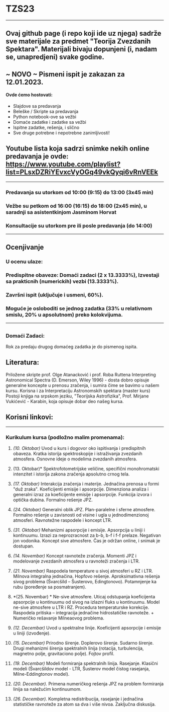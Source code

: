 # TZS23

-------------------------------------------------------------------
## Ovaj github page (i repo koji ide uz njega) sadrže sve materijale za predmet "Teorija Zvezdanih Spektara". Materijali bivaju dopunjeni (i, nadam se, unapredjeni) svake godine.
## ~ NOVO ~ Pismeni ispit je zakazan za 12.01.2023. 

#### Ovde ćemo hostovati:

- Slajdove sa predavanja 
- Beleške / Skripte sa predavanja
- Python notebook-ove sa vežbi 
- Domaće zadatke i zadatke sa vežbi 
- Ispitne zadatke, rešenja, i slično
- Sve druge potrebne i nepotrebne zanimljivosti!

## Youtube lista koja sadrzi snimke nekih online predavanja je ovde: https://www.youtube.com/playlist?list=PLsxDZRiYEvxcVyOGq49vkQyqi6vRnVEEk

---
### Predavanja su utorkom od 10:00 (9:15) do 13:00 (3x45 min)
### Vežbe su petkom od 16:00 (16:15) do 18:00 (2x45 min), u saradnji sa asistentkinjom Jasminom Horvat
### Konsultacije su utorkom pre ili posle predavanja (do 14:00)
---

## Ocenjivanje
### U ocenu ulaze: 
### Predispitne obaveze: Domaći zadaci (2 x 13.3333%), Izvestaji sa prakticnih (numerickih) vezbi (13.3333%).
### Završni ispit (uključuje i usmeni, 60%). 
### Moguće je osloboditi se jednog zadatka (33% u relativnom smislu, 20% u apsolutnom) preko kolokvijuma. 
---
##
### Domaći Zadaci: 
Rok za predaju drugog domaćeg zadatka je do pismenog ispita. 
##
## Literatura: 
Priložene skripte prof. Olge Atanacković i prof. Roba Ruttena
Interpreting Astronomical Spectra (D. Emerson, Wiley 1996) - dosta dobro opisuje generalne koncepte u prenosu zračenja, i sumira čime se bavimo u našem kursu. Korisna i za Interpretaciju Astronomskih spektara (master kurs)
Postoji knjiga na srpskom jeziku, "Teorijska Astrofizika", Prof. Mirjane Vukićević - Karabin, koja opisuje dobar deo našeg kursa. 

## Korisni linkovi:
---

### Kurikulum kursa (podložno malim promenama): 

1) *(10. Oktobar)* Uvod u kurs i dogovor oko ispitivanja i predispitnih obaveza. Kratka istorija spektroskopije i istraživanja zvezdanih atmosfera. Osnovne ideje o modelima zvezdanih atmosfera.

2) (13. Oktobar)* Spektrofotometrijske veličine, specifični monohromatski intenzitet i istorija zakona zračenja apsolutno crnog tela.
 
3) *(17. Oktobar)* Interakcija zračenja i materije. Jednačina prenosa u formi "duž zraka". Koeficijenti emisije i apsorpcije. Dimenziona analiza i generalni izraz za koeficijente emisije i apsorpcije. Funkcija izvora i optička dubina. Formalno rešenje JPZ.

4) *(24. Oktobar)* Generalni oblik JPZ. Plan-paralelne i sferne atmosfere. Formalno rešenje u zavisnosti od visine i ugla u jednodimenzionoj atmosferi. Ravnotežne raspodele i koncept LTR. 

5) *(31. Oktobar)*  Mehanizmi apsorpcije i emisije. Apsorpcija u liniji i kontinuumu. Izrazi za neprozracnost za b-b, b-f i f-f prelaze. Negativan jon vodonika. Koncept sive atmosfere. Čas je održan online, i snimak je dostupan.

6) *(14. Novembar)* Koncept ravnoteže zračenja. Momenti JPZ i modelovanje zvezdanih atmosfera u ravnoteži zračenja i LTR.

7)  *(21. Novembar)* Raspodela temperature u sivoj atmosferi u RZ i LTR. Milnova integralna jednačina. Hopfovo rešenje. Aproksimativna rešenja sivog problema (Švarcšild – Šusterovo, Edingtonovo). Potamnjenje ka rubu (poređenje sa posmatranjem). 

8) *(25. Novembar) * Ne-sive atmosfere. Uticaj odstupanja koeficijenta apsorpcije u kontinuumu od sivog na izlazni fluks u kontinuumu.  Model ne-sive atmosfere u LTR i RZ. Procedura temperaturske korekcije. Raspodela pritiska – integracija jednačine hidrostatičke ravnoteže.  + Numeričko rešavanje Milneaovog problema. 

9)  *(12. Decembar)* Uvod u spektralne linije. Koeficijenti apsorpcije i emisije u liniji (izvođenje).

10) *(15. Decembar)* Prirodno širenje. Doplerovo širenje. Sudarno širenje. Drugi mehanizmi širenja spektralnih linija (rotacija, turbulencija, magnetno polje, gravitaciono polje). Fojtov profil. 

11) *(19. Decembar)* Modeli formiranja spektralnih linija. Rasejanje. Klasični modeli (Švarcšildov model - LTR, Šusterov model čistog rasejanja, Milne-Eddingtonov model).

13) *(20. Decembar).* Primena numeričkog rešenja JPZ na problem formiranja linija sa naležućim kontinuumom. 

14)  *(26. Decembar).* Kompletna redistribucija, rasejanje i jednačina statističke ravnoteže za atom sa dva i više nivoa. Zaključna diskusija. 
